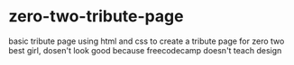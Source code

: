 # zero-two-tribute-page
basic tribute page using html and css to create a tribute page for zero two best girl, dosen't look good because freecodecamp doesn't teach design
